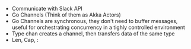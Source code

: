 - Communicate with Slack API
- Go Channels (Think of them as Akka Actors)
- Go Channels are synchronous, they don't need to buffer messages, useful for orchestrating concurrency in a tighly controlled environment
- Type chan creates a channel, then transfers data of the same type
- Len, Cap, : 